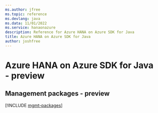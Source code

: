 ```yaml
---
ms.author: jfree
ms.topic: reference
ms.devlang: java
ms.data: 11/01/2022
ms.service: hanaonazure
description: Reference for Azure HANA on Azure SDK for Java
title: Azure HANA on Azure SDK for Java
author: joshfree
---
```

# Azure HANA on Azure SDK for Java - preview

## Management packages - preview
[!INCLUDE [mgmt-packages](hana-on-azure-mgmt-index.md)]